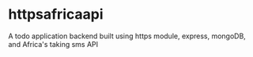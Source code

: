 # httpsafricaapi
A todo application backend built using https module, express, mongoDB, and Africa's taking sms API
